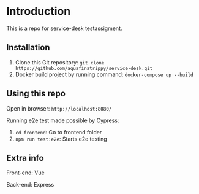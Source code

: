 # Introduction

This is a repo for service-desk testassigment.

## Installation

1. Clone this Git repository: `git clone https://github.com/aquafinatrippy/service-desk.git`
2. Docker build project by running command: `docker-compose up --build`

## Using this repo

Open in browser: `http://localhost:8080/`

Running e2e test made possible by Cypress:

1. `cd frontend`: Go to frontend folder
2. `npm run test:e2e`: Starts e2e testing

## Extra info

Front-end: Vue

Back-end: Express
